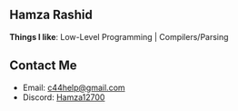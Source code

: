 ## Hamza Rashid

**Things I like**: Low-Level Programming | Compilers/Parsing

## Contact Me

- Email:   [c44help@gmail.com](mailto:c44help@gmail.com)
- Discord: [Hamza12700](https://discord.com/users/813002019622879262)
